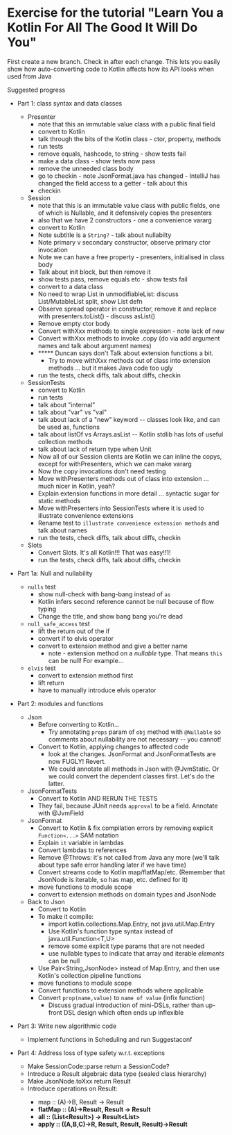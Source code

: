 Exercise for the tutorial "Learn You a Kotlin For All The Good It Will Do You"
==============================================================================

First create a new branch. Check in after each change.  This lets you
easily show how auto-converting code to Kotlin affects how its API
looks when used from Java

Suggested progress

* Part 1: class syntax and data classes
  * Presenter
    * note that this an immutable value class with a public final field 
    * convert to Kotlin
    * talk through the bits of the Kotlin class - ctor, property, methods
    * run tests
    * remove equals, hashcode, to string - show tests fail
    * make a data class - show tests now pass
    * remove the unneeded class body
    * go to checkin - note JsonFormat.java has changed - IntelliJ has changed the field access to a getter - talk about this
    * checkin
  * Session
    * note that this is an immutable value class with public fields, one of which is Nullable, and it defensively copies the presenters
    * also that we have 2 constructors - one a convenience vararg
    * convert to Kotlin
    * Note subtitle is a `String?` - talk about nullabilty
    * Note primary v secondary constructor, observe primary ctor invocation
    * Note we can have a free property - presenters, initialised in class body
    * Talk about init block, but then remove it
    * show tests pass, remove equals etc - show tests fail
    * convert to a data class
    * No need to wrap List in unmodifiableList: discuss List/MutableList split, show List defn
    * Observe spread operator in constructor, remove it and replace with presenters.toList() - discuss asList()
    * Remove empty ctor body
    * Convert withXxx methods to single expression  - note lack of new
    * Convert withXxx methods to invoke .copy (do via add argument names and talk about argument names)
    * ***** Duncan says don't Talk about extension functions a bit. 
      * Try to move withXxx methods out of class into extension methods ... but it makes Java code too ugly
    * run the tests, check diffs, talk about diffs, checkin
  * SessionTests  
    * convert to Kotlin
    * run tests
    * talk about "internal"
    * talk about "var" vs "val"
    * talk about lack of a "new" keyword -- classes look like, and can be used as, functions
    * talk about listOf vs Arrays.asList -- Kotlin stdlib has lots of useful collection methods
    * talk about lack of return type when Unit
    * Now all of our Session clients are Kotlin we can inline the copys, except for withPresenters, which we
      can make vararg
    * Now the copy invocations don't need testing
    * Move withPresenters methods out of class into extension ... much nicer in Kotlin, yeah?
    * Explain extension functions in more detail ... syntactic sugar for static methods
    * Move withPresenters into SessionTests where it is used to illustrate convenience extensions
    * Rename test to `illustrate convenience extension methods` and talk about names
    * run the tests, check diffs, talk about diffs, checkin
  * Slots  
    * Convert Slots.  It's all Kotlin!!! That was easy!!1!
    * run the tests, check diffs, talk about diffs, checkin


* Part 1a: Null and nullability

  * `nulls` test
    * show null-check with bang-bang instead of `as`
    * Kotlin infers second reference cannot be null because of flow typing
    * Change the title, and show bang bang you're dead
  * `null_safe_access` test
    * lift the return out of the if
    * convert if to elvis operator
    * convert to extension method and give a better name
      * note - extension method on a _nullable_ type.  That means `this` can be null!
        For example...
  * `elvis` test
    * convert to extension method first
    * lift return
    * have to manually introduce elvis operator 


* Part 2: modules and functions
  * Json
    * Before converting to Kotlin...
      * Try annotating `props` param of `obj` method with `@Nullable` so comments about nullability
        are not necessary -- you cannot!
    * Convert to Kotlin, applying changes to affected code
      * look at the changes.  JsonFormat and JsonFormatTests are now FUGLY!  Revert.
      * We could annotate all methods in Json with @JvmStatic.  Or we could convert the dependent classes first.  Let's do the latter.
  * JsonFormatTests
    * Convert to Kotlin AND RERUN THE TESTS
    * They fail, because JUnit needs `approval` to be a field.  Annotate with @JvmField
  * JsonFormat
    * Convert to Kotlin & fix compilation errors by removing explicit `Function<...>` SAM notation
    * Explain `it` variable in lambdas
    * Convert lambdas to references
    * Remove @Throws: it's not called from Java any more (we'll talk about type safe error handling later if we have time)
    * Convert streams code to Kotlin map/flatMap/etc. (Remember that JsonNode is iterable, so has map, etc. defined for it)
    * move functions to module scope
    * convert to extension methods on domain types and JsonNode
  * Back to Json
    * Convert to Kotlin
    * To make it compile:
      * import kotlin.collections.Map.Entry, not java.util.Map.Entry
      * Use Kotlin's function type syntax instead of java.util.Function<T,U>
      * remove some explicit type params that are not needed
      * use nullable types to indicate that array and iterable *elements* can be null
    * Use Pair<String,JsonNode> instead of Map.Entry, and then use Kotlin's collection pipeline functions
    * move functions to module scope
    * Convert functions to extension methods where applicable
    * Convert `prop(name,value)` to `name of value` (infix function)
      * Discuss gradual introduction of mini-DSLs, rather than up-front DSL design which often ends up inflexible


* Part 3: Write new algorithmic code
  * Implement functions in Scheduling and run Suggestaconf


* Part 4: Address loss of type safety w.r.t. exceptions
  * Make SessionCode::parse return a SessionCode?
  * Introduce a Result<T> algebraic data type (sealed class hierarchy)
  * Make JsonNode.toXxx return Result<Xxx>
  * Introduce operations on Result<T>:
    * map :: (A)->B, Result<A> -> Result<B>
    * flatMap :: (A)->Result<B>, Result<A> -> Result<B>
    * all :: (List<Result<T>>) -> Result<List<T>>
    * apply :: ((A,B,C)->R, Result<A>, Result<B>, Result<C>)->Result<R>
